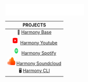 <img src="harmony-high-resolution-logo-white-transparent.png" width="50%" />

|  PROJECTS |
|:--:|
| 🔧 [Harmony Base](https://github.com/SLHarmony/SLHarmonyBase) |
| <img src="YouTube-Icon-Full-Color-Logo.wine.svg" width="25" height="25" /> [Harmony Youtube](https://github.com/SLHarmony/SLHarmonyYoutube) |
| <img src="Spotify-Icon-Logo.wine.svg" width="25" height="25" /> [Harmony Spotify](https://github.com/SLHarmony/SLHarmonySpotify) |
| <img src="soundcloud-seeklogo.svg" width="25" height="25" /> [Harmony Soundcloud](https://github.com/SLHarmony/SLHarmonySoundcloud) |
| 🖥️ [Harmony CLI](https://github.com/SLHarmony/SLHarmonyCLI) |
